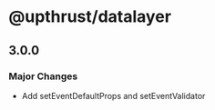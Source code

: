 # @upthrust/datalayer

## 3.0.0

### Major Changes

- Add setEventDefaultProps and setEventValidator
